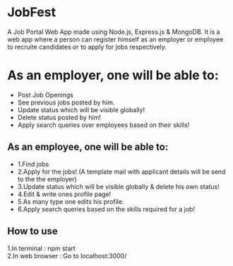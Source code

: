 <h1>JobFest</h1>
A Job Portal Web App made using Node.js, Express.js & MongoDB.
It is a web app where a person can register himself as an employer or employee to recruite candidates or to apply for jobs respectively.

<h1>As an employer, one will be able to:</h1>
<ul>
<li>Post Job Openings</li>
<li>See previous jobs posted by him.</li>
<li>Update status which will be visible globally!</li>
<li>Delete status posted by him!</li>
<li>Apply search queries over employees based on their skills!</li>
</ul>
<h2>As an employee, one will be able to:</h2>
<ul>
<li>1.Find jobs</li>
<li>2.Apply for the jobs! (A template mail with applicant details will be send to the the employer)</li>
<li>3.Update status which will be visible globally & delete his own status!</li>
<li>4.Edit & write ones profile page!</li>
<li>5.As many type one edits his profile.</li>
<li>6.Apply search queries based on the skills required for a job!</li>
</ul>
<h2>
How to use </h2>
1.In terminal : npm start<br>
2.In web browser : Go to localhost:3000/
